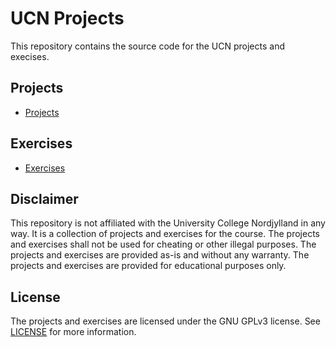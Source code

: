 # UCN Projects

This repository contains the source code for the UCN projects and execises.

## Projects

- [Projects](./Projects/README.md)

## Exercises

- [Exercises](./Exercises/README.md)

## Disclaimer

This repository is not affiliated with the University College Nordjylland in any way. It is a collection of projects and exercises for the course. The projects and exercises shall not be used for cheating or other illegal purposes. The projects and exercises are provided as-is and without any warranty. The projects and exercises are provided for educational purposes only.

## License

The projects and exercises are licensed under the GNU GPLv3 license. See [LICENSE](./LICENSE) for more information.
